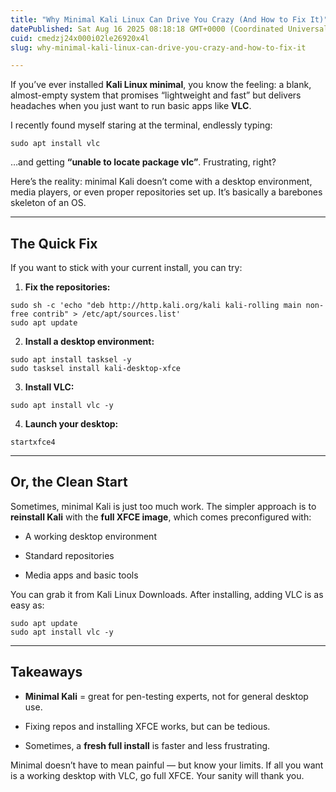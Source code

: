 ```yaml
---
title: "Why Minimal Kali Linux Can Drive You Crazy (And How to Fix It)"
datePublished: Sat Aug 16 2025 08:18:18 GMT+0000 (Coordinated Universal Time)
cuid: cmedzj24x000i02le26920x4l
slug: why-minimal-kali-linux-can-drive-you-crazy-and-how-to-fix-it

---
```


If you’ve ever installed **Kali Linux minimal**, you know the feeling: a blank, almost-empty system that promises “lightweight and fast” but delivers headaches when you just want to run basic apps like **VLC**.

I recently found myself staring at the terminal, endlessly typing:

```plaintext
sudo apt install vlc
```

…and getting **“unable to locate package vlc”**. Frustrating, right?

Here’s the reality: minimal Kali doesn’t come with a desktop environment, media players, or even proper repositories set up. It’s basically a barebones skeleton of an OS.

---

## **The Quick Fix**

If you want to stick with your current install, you can try:

1. **Fix the repositories:**
    

```plaintext
sudo sh -c 'echo "deb http://http.kali.org/kali kali-rolling main non-free contrib" > /etc/apt/sources.list'
sudo apt update
```

2. **Install a desktop environment:**
    

```plaintext
sudo apt install tasksel -y
sudo tasksel install kali-desktop-xfce
```

3. **Install VLC:**
    

```plaintext
sudo apt install vlc -y
```

4. **Launch your desktop:**
    

```plaintext
startxfce4
```

---

## **Or, the Clean Start**

Sometimes, minimal Kali is just too much work. The simpler approach is to **reinstall Kali** with the **full XFCE image**, which comes preconfigured with:

* A working desktop environment
    
* Standard repositories
    
* Media apps and basic tools
    

You can grab it from Kali Linux Downloads. After installing, adding VLC is as easy as:

```plaintext
sudo apt update
sudo apt install vlc -y
```

---

## **Takeaways**

* **Minimal Kali** = great for pen-testing experts, not for general desktop use.
    
* Fixing repos and installing XFCE works, but can be tedious.
    
* Sometimes, a **fresh full install** is faster and less frustrating.
    

Minimal doesn’t have to mean painful — but know your limits. If all you want is a working desktop with VLC, go full XFCE. Your sanity will thank you.